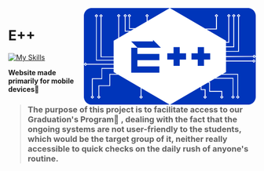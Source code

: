 <img src='Logo.png' width='350' height='auto' align='right'>

# E++
[![My Skills](https://skills.thijs.gg/icons?i=react,js,ts,css)](https://skills.thijs.gg)

**Website made primarily for mobile devices:iphone:**
> ### The purpose of this project is to facilitate access to our Graduation's Program:page_with_curl: , dealing with the fact that the ongoing systems are not user-friendly to the students, which would be the target group of it, neither really accessible to quick checks on the daily rush of anyone's routine.
